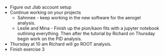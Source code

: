 * Figure out Jlab account setup
* Continue working on your projects
    * Sahnnee -  keep working in the new software for the aerogel analysis.
    * Leslie and Mina - Finish up the pion/kaon fits with a jupyter notebook outlining everything. Then after the tutorial by Richard on Thursday begin work on the PID analysis. 
* Thursday at 10 am Richard will go ROOT analysis.
* Finish exercise 3